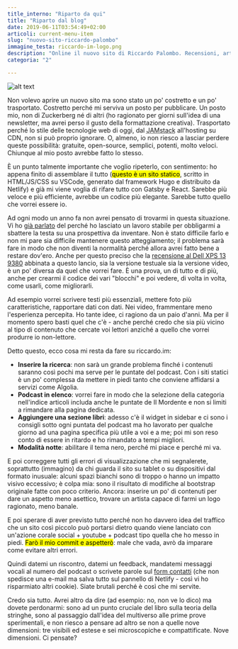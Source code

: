 ```yaml
---
title_interno: "Riparto da qui"
title: "Riparto dal blog"
date: 2019-06-11T03:54:49+02:00
articoli: current-menu-item
slug: "nuovo-sito-riccardo-palombo"
immagine_testa: riccardo-im-logo.png
description: "Online il nuovo sito di Riccardo Palombo. Recensioni, articoli e le puntate del podcast Il Mordente."
categoria: "2"

---
```


![alt text](../../img/articoli/riccardo-palombo-lancio-wide.png "Logo Title Text 1")

Non volevo aprire un nuovo sito ma sono stato un po' costretto e un po' trasportato. Costretto perché mi serviva un posto per pubblicare. Un posto mio, non di Zuckerberg né di altri (ho ragionato per giorni sull'idea di una newsletter, ma avrei perso il gusto della formattazione creativa). Trasportato perché lo stile delle tecnologie web di oggi, dal <abbr title="JavaScript, APIs, Markup">JAMstack</abbr> all'hosting su CDN, non si può proprio ignorare. O, almeno, io non riesco a lasciar perdere queste possibilità: gratuite, open-source, semplici, potenti, molto veloci. Chiunque al mio posto avrebbe fatto lo stesso.

È un punto talmente importante che voglio ripeterlo, con sentimento: ho appena finito di assemblare il tutto (<mark>questo è un sito statico</mark>, scritto in HTML/JS/CSS su VSCode, generato dal framework Hugo e distribuito da Netlify) e già mi viene voglia di rifare tutto con Gatsby e React. Sarebbe più veloce e più efficiente, avrebbe un codice più elegante. Sarebbe tutto quello che vorrei essere io.

Ad ogni modo un anno fa non avrei pensato di trovarmi in questa situazione. Vi ho [già parlato](https://riccardo.im/podcast/il-mordente-25/ "Perché ho lasciato il mio lavoro e per fare cosa") del perché ho lasciato un lavoro stabile per obbligarmi a sbattere la testa su una prospettiva da inventare. Non è stato difficile farlo e non mi pare sia difficile mantenere questo atteggiamento; il problema sarà fare in modo che non diventi la normalità perché allora avrei fatto bene a restare dov'ero. Anche per questo preciso che la [recensione al Dell XPS 13 9380](https://riccardo.im/recensioni/dell-xps-13-9380 "Vai alla recensione Dell XPS 13 9380") abbinata a questo lancio, sia la versione testuale sia la versione video, è un po' diversa da quel che vorrei fare. È una prova, un di tutto e di più, anche per crearmi il codice dei vari "blocchi" e poi vedere, di volta in volta, come usarli, come migliorarli.

Ad esempio vorrei scrivere testi più essenziali, mettere foto più caratteristiche, rapportare dati con dati. Nei video, frammentare meno l'esperienza percepita. Ho tante idee, ci ragiono da un paio d'anni. Ma per il momento spero basti quel che c'è - anche perché credo che sia più vicino al tipo di contenuto che cercate voi lettori anziché a quello che vorrei produrre io non-lettore.

Detto questo, ecco cosa mi resta da fare su riccardo.im:

 - **Inserire la ricerca**: non sarà un grande problema finché i contenuti
   saranno così pochi ma serve per le puntate del podcast. Con i siti
   statici è un po' complessa da mettere in piedi tanto che conviene
   affidarsi a servizi come Algolia. 
 - **Podcast in elenco**: vorrei fare in modo che la selezione della categoria nell'indice articoli includa anche le puntate de Il Mordente e non si limiti a rimandare alla
   pagina dedicata.
 - **Aggiungere una sezione libri**: adesso c'è il widget in sidebar e ci sono i consigli sotto ogni puntata del podcast ma ho lavorato per qualche giorno ad una pagina specifica più utile a voi e a me; poi mi son reso conto di essere in ritardo e ho rimandato a tempi migliori.
  - **Modalità notte**: abilitare il tema nero, perché mi piace e perché mi va.

E poi correggere tutti gli errori di visualizzazione che mi segnalerete, soprattutto (immagino) da chi guarda il sito su tablet o su dispositivi dal formato inusuale: alcuni spazi bianchi sono di troppo o hanno un impatto visivo eccessivo; è colpa mia: sono il risultato di modifiche al bootstrap originale fatte con poco criterio. Ancora: inserire un po' di contenuti per dare un aspetto meno asettico, trovare un artista capace di farmi un logo ragionato, meno banale. 

E poi sperare di aver previsto tutto perché non ho davvero idea del traffico che un sito così piccolo può portarsi dietro quando viene lanciato con un'azione corale social + youtube + podcast tipo quella che ho messo in piedi. <mark>Farò il mio commit e aspetterò</mark>: male che vada, avrò da imparare come evitare altri errori.

Quindi datemi un riscontro, datemi un feedback, mandatemi messaggi vocali al numero del podcast o scrivete parole sul [form contatti](https://riccardo.im/contatti/ "Invia un messaggio") (che non spedisce una e-mail ma salva tutto sul pannello di Netlify - così vi ho risparmiato altri cookie). Siate brutali perché è così che mi servite. 

Credo sia tutto. Avrei altro da dire (ad esempio: no, non ve lo dico) ma dovete perdonarmi: sono ad un punto cruciale del libro sulla teoria della stringhe, sono al passaggio dall'idea del multiverso alle prime prove sperimentali, e non riesco a pensare ad altro se non a quelle nove dimensioni: tre visibili ed estese e sei microscopiche e compattificate. Nove dimensioni. Ci pensate?